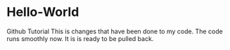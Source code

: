 # Hello-World
Github Tutorial
This is changes that have been done to my code. The code runs smoothly now. It is is ready to be pulled back. 
